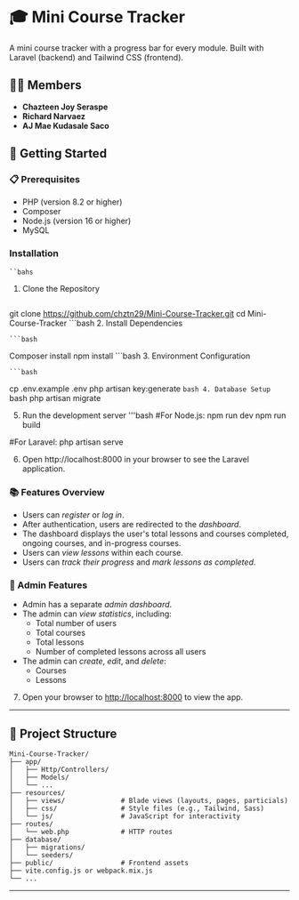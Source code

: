 <h1> 🎓 Mini Course Tracker  </h1>
<p> A mini course tracker with a progress bar for every module.
Built with Laravel (backend) and Tailwind CSS (frontend). </p>

## 👯‍♂️ Members

- **Chazteen Joy Seraspe**  
- **Richard Narvaez**  
- **AJ Mae Kudasale Saco**

## 🚀 Getting Started

### 📋 Prerequisites
- PHP (version 8.2 or higher)
- Composer
- Node.js (version 16 or higher)
- MySQL

### Installation
    ``bahs
1. Clone the Repository
   ```bash
git clone https://github.com/chztn29/Mini-Course-Tracker.git
cd Mini-Course-Tracker
     ```bash
2. Install Dependencies

    ```bash
Composer install
npm install
    ```bash
3.  Environment Configuration
   
    ```bash
cp .env.example .env
php artisan key:generate
    ```bash
4. Database Setup
    ```bash
php artisan migrate	


5. Run the development server
'''bash
#For Node.js:
npm run dev
npm run build

#For Laravel:
php artisan serve

6. Open http://localhost:8000 in your browser to see the Laravel application. 

### 📚 Features Overview 

- Users can *register* or *log in*.
- After authentication, users are redirected to the *dashboard*.
- The dashboard displays the user's total lessons and courses completed, ongoing courses, and in-progress courses.
- Users can *view lessons* within each course.
- Users can *track their progress* and *mark lessons as completed*.

### 🔐 Admin Features

- Admin has a separate *admin dashboard*.
- The admin can *view statistics*, including:
  - Total number of users
  - Total courses
  - Total lessons
  - Number of completed lessons across all users
- The admin can *create*, *edit*, and *delete*:
  - Courses
  - Lessons

7.  Open your browser to [http://localhost:8000](http://localhost:8000) to view the app.

---

## 📁 Project Structure

```
Mini-Course-Tracker/
├── app/
│   ├── Http/Controllers/
│   ├── Models/
│   └── ...
├── resources/
│   ├── views/              # Blade views (layouts, pages, particials)
│   ├── css/                # Style files (e.g., Tailwind, Sass)
│   └── js/                 # JavaScript for interactivity
├── routes/
│   └── web.php             # HTTP routes
├── database/
│   ├── migrations/
│   └── seeders/
├── public/                 # Frontend assets
├── vite.config.js or webpack.mix.js
└── ...
```

---
